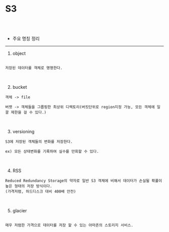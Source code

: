 # S3

<br /><br />

* 주요 명칭 정리
---

1. object

```

저장된 데이터를 객체로 명명한다.

```

<br />

2. bucket

```
객체 -> file

버켓 -> 객체들을 그룹핑한 최상위 디렉토리(버킷단위로 region지정 가능, 모든 객체에 일괄 제한을 걸 수 있다.)
```

<br />

3. versioning

```
S3에 저장된 객체들의 변화를 저장한다.

ex) 모든 상태변화를 기록하여 실수를 만회할 수 있다.
```

<br />

4. RSS

```
Reduced Redundancy Storage의 약자로 일반 S3 객체에 비해서 데이터가 손실될 확률이 높은 형태의 저장 방식이다.
(가격저렴, 하드디스크 대비 400배 안전)
```

<br />

5. glacier

```

매우 저렴한 가격으로 데이터를 저장 할 수 있는 아마존의 스토리지 서비스.

```
